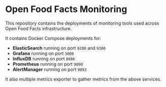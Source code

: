 # Open Food Facts Monitoring

This repository contains the deployments of monitoring tools used across Open Food Facts infrastructure.

It contains Docker Compose deployments for:

* **ElasticSearch** running on port `9200` and `9300`
* **Grafana** running on port `3000`
* **InfluxDB** running on port `8086`
* **Prometheus** running on port `9090`
* **AlertManager** running on port `9093`

It also multiple metrics exporter to gather metrics from the above services.
